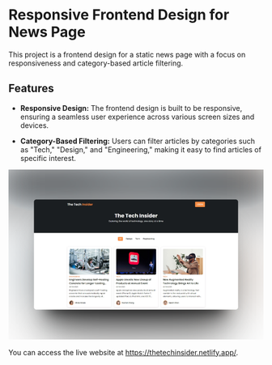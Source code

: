 # Responsive Frontend Design for News Page

This project is a frontend design for a static news page with a focus on responsiveness and category-based article filtering.

## Features

- **Responsive Design:** The frontend design is built to be responsive, ensuring a seamless user experience across various screen sizes and devices.

- **Category-Based Filtering:** Users can filter articles by categories such as "Tech," "Design," and "Engineering," making it easy to find articles of specific interest.

![Screenshot](images/the-tech-insider-sample.png)

You can access the live website at https://thetechinsider.netlify.app/.

